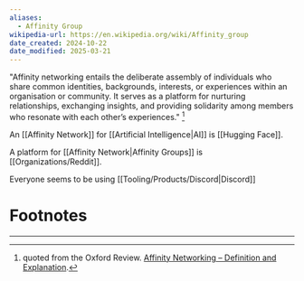 ```yaml
---
aliases:
  - Affinity Group
wikipedia-url: https://en.wikipedia.org/wiki/Affinity_group
date_created: 2024-10-22
date_modified: 2025-03-21
---
```


"Affinity networking entails the deliberate assembly of individuals who share common identities, backgrounds, interests, or experiences within an organisation or community. It serves as a platform for nurturing relationships, exchanging insights, and providing solidarity among members who resonate with each other’s experiences." [^1] 

An [[Affinity Network]] for [[Artificial Intelligence|AI]] is [[Hugging Face]].

A platform for [[Affinity Network|Affinity Groups]] is [[Organizations/Reddit]].

Everyone seems to be using [[Tooling/Products/Discord|Discord]]



# Footnotes
***
[^1]: quoted from the Oxford Review. [Affinity Networking – Definition and Explanation](https://oxford-review.com/the-oxford-review-dei-diversity-equity-and-inclusion-dictionary/affinity-networking-definition-and-explanation/).